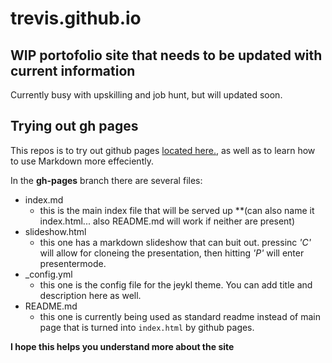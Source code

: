 # trevis.github.io

## WIP portofolio site that needs to be updated with current information
Currently busy with upskilling and job hunt, but will updated soon.

## Trying out gh pages

This repos is to try out github pages [located here.](https://trevis42.github.io "Test github pages site"), as well as to learn how to use Markdown more effeciently.

In the **gh-pages** branch there are several files:
- index.md
  - this is the main index file that will be served up **(can also name it index.html... also README.md will work if neither are present)
- slideshow.html
  - this one has a markdown slideshow that can buit out. pressinc _'C'_ will allow for cloneing the presentation, then hitting _'P'_ will enter 
    presentermode.
- \_config.yml
  - this one is the config file for the jeykl theme. You can add title and description here as well.
- README.md
  - this one is currently being used as standard readme instead of main page that is turned into `index.html` by github pages.
  
__I hope this helps you understand more about the site__
